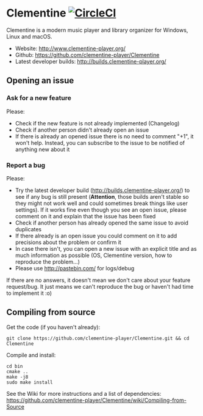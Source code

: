 Clementine [![CircleCI](https://circleci.com/gh/clementine-player/Clementine.svg?style=svg)](https://circleci.com/gh/clementine-player/Clementine)
==========

Clementine is a modern music player and library organizer for Windows, Linux and macOS.

- Website: http://www.clementine-player.org/
- Github: https://github.com/clementine-player/Clementine
- Latest developer builds: http://builds.clementine-player.org/

Opening an issue
----------------
### Ask for a new feature

Please:

 * Check if the new feature is not already implemented (Changelog)
 * Check if another person didn't already open an issue
 * If there is already an opened issue there is no need to comment "+1", it won't help. Instead, you can subscribe to the issue to be notified of anything new about it

### Report a bug

Please:
 
 * Try the latest developer build (http://builds.clementine-player.org/) to see if any bug is still present (**Attention**, those builds aren't stable so they might not work well and could sometimes break things like user settings). If it works fine even though you see an open issue, please comment on it and explain that the issue has been fixed
 * Check if another person has already opened the same issue to avoid duplicates
 * If there already is an open issue you could comment on it to add precisions about the problem or confirm it
 * In case there isn't, you can open a new issue with an explicit title and as much information as possible (OS, Clementine version, how to reproduce the problem...)
 * Please use http://pastebin.com/ for logs/debug
 
If there are no answers, it doesn't mean we don't care about your feature request/bug. It just means we can't reproduce the bug or haven't had time to implement it :o)

Compiling from source
---------------------

Get the code (if you haven't already):

    git clone https://github.com/clementine-player/Clementine.git && cd Clementine

Compile and install:

    cd bin
    cmake ..
    make -j8
    sudo make install

See the Wiki for more instructions and a list of dependencies:
https://github.com/clementine-player/Clementine/wiki/Compiling-from-Source


